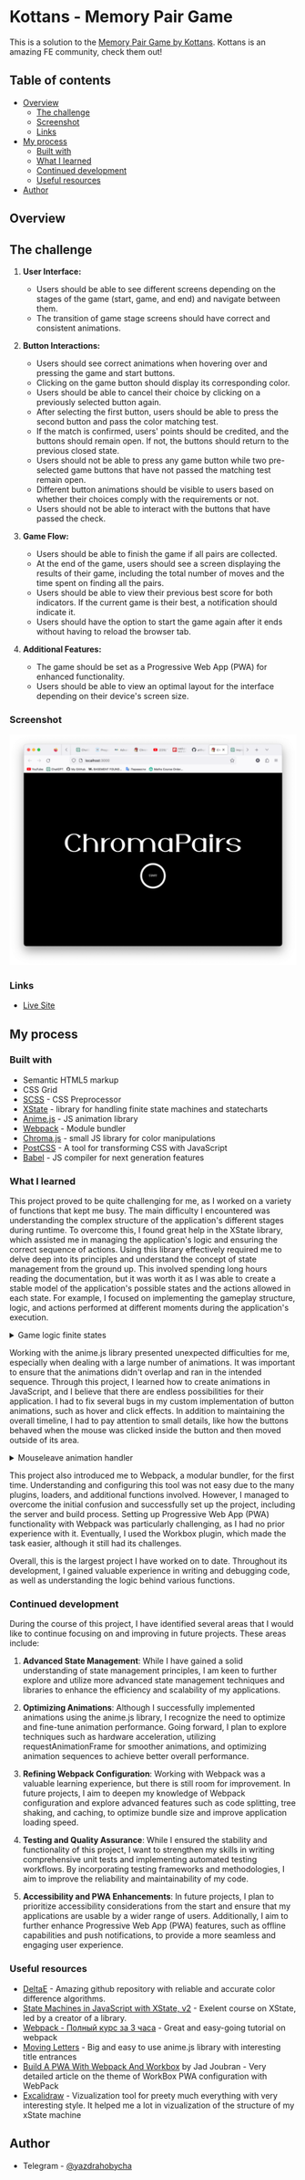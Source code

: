 # Kottans - Memory Pair Game

This is a solution to the [Memory Pair Game by Kottans](https://github.com/kottans/frontend/blob/2022_UA/tasks/memory-pair-game.md). Kottans is an amazing FE community, check them out!

## Table of contents

-   [Overview](#overview)
    -   [The challenge](#the-challenge)
    -   [Screenshot](#screenshot)
    -   [Links](#links)
-   [My process](#my-process)
    -   [Built with](#built-with)
    -   [What I learned](#what-i-learned)
    -   [Continued development](#continued-development)
    -   [Useful resources](#useful-resources)
-   [Author](#author)

## Overview

## The challenge

1. **User Interface:**

    - Users should be able to see different screens depending on the stages of the game (start, game, and end) and navigate between them.
    - The transition of game stage screens should have correct and consistent animations.

2. **Button Interactions:**

    - Users should see correct animations when hovering over and pressing the game and start buttons.
    - Clicking on the game button should display its corresponding color.
    - Users should be able to cancel their choice by clicking on a previously selected button again.
    - After selecting the first button, users should be able to press the second button and pass the color matching test.
    - If the match is confirmed, users' points should be credited, and the buttons should remain open. If not, the buttons should return to the previous closed state.
    - Users should not be able to press any game button while two pre-selected game buttons that have not passed the matching test remain open.
    - Different button animations should be visible to users based on whether their choices comply with the requirements or not.
    - Users should not be able to interact with the buttons that have passed the check.

3. **Game Flow:**

    - Users should be able to finish the game if all pairs are collected.
    - At the end of the game, users should see a screen displaying the results of their game, including the total number of moves and the time spent on finding all the pairs.
    - Users should be able to view their previous best score for both indicators. If the current game is their best, a notification should indicate it.
    - Users should have the option to start the game again after it ends without having to reload the browser tab.

4. **Additional Features:**
    - The game should be set as a Progressive Web App (PWA) for enhanced functionality.
    - Users should be able to view an optimal layout for the interface depending on their device's screen size.

### Screenshot

![Starting Screen](./src/assets/icons/screenshot.png)

### Links

-   [Live Site](https://app.netlify.com/sites/stupendous-cranachan-107ee2/overview)

## My process

### Built with

-   Semantic HTML5 markup
-   CSS Grid
-   [SCSS](https://sass-lang.com/) - CSS Preprocessor
-   [XState](https://xstate.js.org/) - library for handling finite state machines and statecharts
-   [Anime.js](https://animejs.com/) - JS animation library
-   [Webpack](https://webpack.js.org/) - Module bundler
-   [Chroma.js](https://gka.github.io/chroma.js/) - small JS library for color manipulations
-   [PostCSS](https://postcss.org/) - A tool for transforming CSS with JavaScript
-   [Babel](https://babeljs.io/) - JS compiler for next generation features

### What I learned

This project proved to be quite challenging for me, as I worked on a variety of functions that kept me busy. The main difficulty I encountered was understanding the complex structure of the application's different stages during runtime. To overcome this, I found great help in the XState library, which assisted me in managing the application's logic and ensuring the correct sequence of actions. Using this library effectively required me to delve deep into its principles and understand the concept of state management from the ground up. This involved spending long hours reading the documentation, but it was worth it as I was able to create a stable model of the application's possible states and the actions allowed in each state. For example, I focused on implementing the gameplay structure, logic, and actions performed at different moments during the application's execution.

<details>
<summary>Game logic finite states</summary>

```js
states: {
                zeroCardOpened: {
                    on: {
                        COLOR_CLICKED: {
                            target: 'oneCardOpened',
                            actions: [
                                'updateFirstCard',
                                'changeCardColor',
                                'changeTwoCardOpenedVarToFalse',
                                'increaseTotalMoves',
                            ],
                        },
                    },
                },
                oneCardOpened: {
                    on: {
                        COLOR_CLICKED: [
                            {
                                cond: 'clikedTheSameCard',
                                target: 'zeroCardOpened',
                                actions: ['resetChosenCards'],
                            },
                            {
                                target: 'twoCardOpened',
                                actions: [
                                    'updateSecondCard',
                                    'changeCardColor',
                                ],
                            },
                        ],
                    },
                },
                twoCardOpened: {
                    always: [
                        {
                            cond: 'pairIsCorrect',
                            target: 'allPairsFoundCheck',
                            actions: ['increasePairsFound'],
                        },
                        {
                            cond: 'pairIsNotCorrect',
                            target: 'zeroCardOpened',
                            actions: [
                                'resetChosenCards',
                                'changeTwoCardOpenedVarToTrue',
                            ],
                        },
                    ],
                },
                allPairsFoundCheck: {
                    always: [
                        {
                            cond: 'allPairsFoundCond',
                            target: 'allPairsFound',
                            actions: ['freezeChosenCards'],
                        },
                        {
                            target: 'zeroCardOpened',
                            actions: ['freezeChosenCards'],
                        },
                    ],
                },
```

</details>

Working with the anime.js library presented unexpected difficulties for me, especially when dealing with a large number of animations. It was important to ensure that the animations didn't overlap and ran in the intended sequence. Through this project, I learned how to create animations in JavaScript, and I believe that there are endless possibilities for their application. I had to fix several bugs in my custom implementation of button animations, such as hover and click effects. In addition to maintaining the overall timeline, I had to pay attention to small details, like how the buttons behaved when the mouse was clicked inside the button and then moved outside of its area.

<details>
<summary>Mouseleave animation handler</summary>

```js
elementBtn.addEventListener(
        'mouseleave',
        () => {
            ...
            // Check if the mouse was pressed when leaving the element
            // If so, animate the button's return to its previous state
            if (mouseDown) {
                hoverAnimation(innerElementBtn, innerBtnSize, 800, 0);
            }
            hoverAnimation(elementBtn, 1.0, 600, 300);
        },
        false
    );
```

</details>

This project also introduced me to Webpack, a modular bundler, for the first time. Understanding and configuring this tool was not easy due to the many plugins, loaders, and additional functions involved. However, I managed to overcome the initial confusion and successfully set up the project, including the server and build process. Setting up Progressive Web App (PWA) functionality with Webpack was particularly challenging, as I had no prior experience with it. Eventually, I used the Workbox plugin, which made the task easier, although it still had its challenges.

Overall, this is the largest project I have worked on to date. Throughout its development, I gained valuable experience in writing and debugging code, as well as understanding the logic behind various functions.

### Continued development

During the course of this project, I have identified several areas that I would like to continue focusing on and improving in future projects. These areas include:

1. **Advanced State Management**: While I have gained a solid understanding of state management principles, I am keen to further explore and utilize more advanced state management techniques and libraries to enhance the efficiency and scalability of my applications.

1. **Optimizing Animations**: Although I successfully implemented animations using the anime.js library, I recognize the need to optimize and fine-tune animation performance. Going forward, I plan to explore techniques such as hardware acceleration, utilizing requestAnimationFrame for smoother animations, and optimizing animation sequences to achieve better overall performance.

1. **Refining Webpack Configuration**: Working with Webpack was a valuable learning experience, but there is still room for improvement. In future projects, I aim to deepen my knowledge of Webpack configuration and explore advanced features such as code splitting, tree shaking, and caching, to optimize bundle size and improve application loading speed.

1. **Testing and Quality Assurance**: While I ensured the stability and functionality of this project, I want to strengthen my skills in writing comprehensive unit tests and implementing automated testing workflows. By incorporating testing frameworks and methodologies, I aim to improve the reliability and maintainability of my code.

1. **Accessibility and PWA Enhancements**: In future projects, I plan to prioritize accessibility considerations from the start and ensure that my applications are usable by a wider range of users. Additionally, I aim to further enhance Progressive Web App (PWA) features, such as offline capabilities and push notifications, to provide a more seamless and engaging user experience.

### Useful resources

-   [DeltaE](zschuessler/DeltaE) - Amazing github repository with reliable and accurate color difference algorithms.
-   [State Machines in JavaScript with XState, v2](https://frontendmasters.com/courses/xstate-v2/) - Exelent course on XState, led by a creator of a library.
-   [Webpack - Полный курс за 3 часа](https://www.youtube.com/watch?v=eSaF8NXeNsA) - Great and easy-going tutorial on webpack
-   [Moving Letters](https://tobiasahlin.com/moving-letters/) - Big and easy to use anime.js library with interesting title entrances
-   [Build A PWA With Webpack And Workbox](https://www.smashingmagazine.com/2019/06/pwa-webpack-workbox/) by Jad Joubran - Very detailed article on the theme of WorkBox PWA configuration with WebPack
-   [Excalidraw](https://excalidraw.com/) - Vizualization tool for preety much everything with very interesting style. It helped me a lot in vizualization of the structure of my xState machine

## Author

-   Telegram - [@yazdrahobycha](https://t.me/yazdrahobb)
